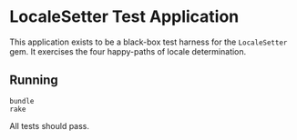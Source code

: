 # LocaleSetter Test Application

This application exists to be a black-box test harness for the `LocaleSetter` gem. It exercises the four happy-paths of locale determination.

## Running

```
bundle
rake
```

All tests should pass.